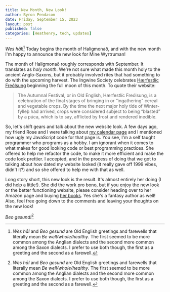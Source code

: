 ```yaml
---
title: New Month, New Look!
author: Byron Pendason
date: Friday, September 15, 2023
layout: post
published: false
categories: [Heathenry, tech, updates]
---
```


*Wes hāl!*[^1] Today begins the month of Haligmonað, and with the new month I'm happy to announce the new look for Mine Wyrtruman!

The month of Haligmonað roughly corresponds with September. It translates as *holy month*. We're not sure what made this month holy to the ancient Anglo-Saxons, but it probably involved rites that had something to do with the upcoming harvest. The Ingwine Society celebrates [Hærfestlíc Freólsung](https://ingwine.org/knowledge-base-2/the-holy-calendar/) beginning the full moon of this month. To quote their website:

> The Autumnal Festival, or in Old English, Hærfestlíc Freólsung, is a celebration of the final stages of bringing in or “ingathering” cereal and vegetable crops. By the time the next major holy tide of Winter-fylleþ had arrived, crops were considered subject to being “blasted” by a púca, which is to say, afflicted by frost and rendered inedible.

So, let's shift gears and talk about the new website look. A few days ago, my friend Rose and I were talking about [my calendar page](https://www.minewyrtruman.com/anglosaxoncalendar) and I mentioned how ugly my JavaScript code for that page is. You see, I'm a self taught programmer who programs as a hobby. I am ignorant when it comes to what makes for good looking code or best programming practices. She offered to help me refactor the code, to make it more efficient and make the code look prettier. I accepted, and in the process of doing that we got to talking about how dated my website looked (it really gave off 1999 vibes, didn't it?) and so she offered to help me with that as well.

Long story short, this new look is the result. It's almost entirely her doing (I did help a little!). She did the work pro bono, but if you enjoy the new look or the better functioning website, please consider heading over to her Amazon page and buying [her books](https://www.amazon.com/stores/Sara-Cleveland/author/B00TGVU086). Yes  she's a fantasy author as well! Also, feel free going down to the comments and leaving your thoughts on the new look!

*Beo gesund!*[^1]

[^1]: *Wes hāl* and *Beo gesund* are Old English greetings and farewells that literally mean *Be well/whole/healthy*. The first seemed to be more common among the Anglian dialects and the second more common among the Saxon dialects. I prefer to use both though, the first as a greeting and the second as a farewell.
